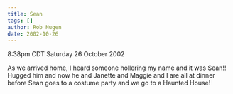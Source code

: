 ```yaml
---
title: Sean
tags: []
author: Rob Nugen
date: 2002-10-26
---
```


<p class=date>8:38pm CDT Saturday 26 October 2002</p>

<p>As we arrived home, I heard someone hollering my name and it was
Sean!!  Hugged him and now he and Janette and Maggie and I are all at
dinner before Sean goes to a costume party and we go to a Haunted
House!</p>
